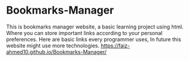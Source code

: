 # Bookmarks-Manager
 This is bookmarks manager website, a basic learning project using html. Where you can store important links according to your personal preferences. Here are basic links every programmer uses, In future this website might use more technologies.
https://faiz-ahmed10.github.io/Bookmarks-Manager/
